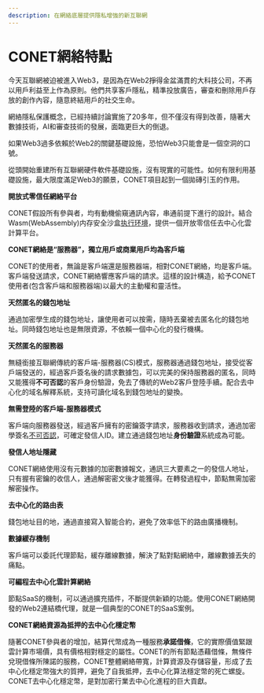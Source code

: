 ```yaml
---
description: 在網絡底層提供隱私增強的新互聯網
---
```


# CONET網絡特點

今天互聯網被迫被進入Web3，是因為在Web2掙得金盆滿貫的大科技公司，不再以用戶利益至上作為原則。他們共享客戶隱私，精準投放廣告，審查和刪除用戶存放的創作內容，隨意終結用戶的社交生命。

網絡隱私保護概念，已經持續討論實施了20多年，但不僅沒有得到改善，隨著大數據技術，AI和審查技術的發展，面臨更巨大的倒退。

如果Web3過多依賴於Web2的關鍵基礎設施，恐怕Web3只能會是一個空洞的口號。

從頭開始重建所有互聯網硬件軟件基礎設施，沒有現實的可能性。如何有限利用基礎設施，最大限度滿足Web3的願景，CONET項目起到一個拋磚引玉的作用。

**開放式零信任網絡平台**

CONET假設所有參與者，均有動機偷窺通訊內容，串通前提下進行的設計。結合Wasm(WebAssembly)内存安全沙盒[执行环境](https://webassembly.org/docs/semantics/#linear-memory)，提供一個开放零信任去中心化雲計算平台。

**CONET網絡是“服務器”，獨立用戶或商業用戶均為客戶端**

CONET的使用者，無論是客戶端還是服務器端，相對CONET網絡，均是客戶端。客戶端發送請求，CONET網絡響應客戶端的請求。這樣的設計構造，給予CONET使用者(包含客戶端和服務器端)以最大的主動權和靈活性。

**天然匿名的錢包地址**

通過加密學生成的錢包地址，讓使用者可以按需，隨時丟棄被去匿名化的錢包地址。同時錢包地址也是無限資源，不依賴一個中心化的發行機構。

**天然匿名的服務器**

無縫銜接互聯網傳統的客戶端-服務器(CS)模式，服務器通過錢包地址，接受從客戶端發送的，經過客戶簽名後的請求數據包，可以完美的保持服務器的匿名，同時又能獲得**不可否認**的客戶身份驗證，免去了傳統的Web2客戶登陸手續。配合去中心化的域名解釋系統，支持可讀化域名到錢包地址的變換。

**無需登陸的客戶端-服務器模式**

客戶端向服務器發送，經過客戶擁有的密鑰簽字請求，服務器收到請求，通過加密學簽名[不可否認](https://en.wikipedia.org/wiki/Non-repudiation)，可確定發信人ID。建立通過錢包地址**身份驗證**系統成為可能。

**發信人地址隱藏**

CONET網絡使用沒有元數據的加密數據報文，通訊三大要素之一的發信人地址，只有握有密鑰的收信人，通過解密密文後才能獲得。在轉發過程中，節點無需加密解密操作。

**去中心化的路由表**

錢包地址目的地，通過直接寫入智能合約，避免了效率低下的路由廣播機制。

**數據緩存機制**

客戶端可以委託代理節點，緩存離線數據，解決了點對點網絡中，離線數據丟失的痛點。

**可編程去中心化雲計算網絡**

節點SaaS的機制，可以通過擴充插件，不斷提供新穎的功能。使用CONET網絡開發的Web2連結橋代理，就是一個典型的CONET的SaaS案例。

**CONET網絡資源為抵押的去中心化穩定幣**

隨著CONET參與者的增加，結算代幣成為一種服務**承諾借條**，它的實際價值緊跟雲計算市場價，具有價格相對穩定的屬性。CONET的所有節點憑藉借條，無條件兌現借條所陳諾的服務，CONET整體網絡帶寬，計算資源及存儲容量，形成了去中心化穩定幣強大的質押，避免了自我抵押，去中心化算法穩定幣的死亡螺旋。CONET去中心化穩定幣，是對加密行業去中心化進程的巨大貢獻。
